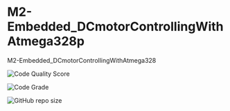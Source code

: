 # M2-Embedded_DCmotorControllingWithAtmega328p
M2-Embedded_DCmotorControllingWithAtmega328

 ![Code Quality Score](https://api.codiga.io/project/30229/score/svg)
 
 ![Code Grade](https://api.codiga.io/project/30229/status/svg)
 
 ![GitHub repo size](https://img.shields.io/github/repo-size/Rohitpatil2000/M2-Embedded_DCmotorControllingWithAtmega328p)
